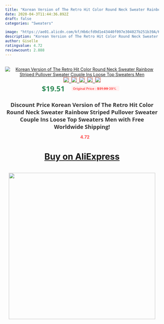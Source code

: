 ```yaml
---
title: "Korean Version of The Retro Hit Color Round Neck Sweater Rainbow Striped Pullover Sweater Couple Ins Loose Top Sweaters Men"
date: 2020-04-3T11:44:36.892Z
draft: false
categories: "Sweaters"

image: "https://ae01.alicdn.com/kf/Hb6cfd9d1e43440f097e304027b251b39A/Korean-Version-of-The-Retro-Hit-Color-Round-Neck-Sweater-Rainbow-Striped-Pullover-Sweater-Couple-Ins.jpg"
description: "Korean Version of The Retro Hit Color Round Neck Sweater Rainbow Striped Pullover Sweater Couple Ins Loose Top Sweaters Men"
author: Giselle
ratingvalue: 4.72
reviewcount: 2.888
---
```

<br>
<div style="text-align: center;">
<a href="https://s.click.aliexpress.com/e/_A0eMMN" target="_blank" rel="nofollow noopener noreferrer"><img alt="Korean Version of The Retro Hit Color Round Neck Sweater Rainbow Striped Pullover Sweater Couple Ins Loose Top Sweaters Men" class="magnifier-image" src="https://ae01.alicdn.com/kf/Hb6cfd9d1e43440f097e304027b251b39A/Korean-Version-of-The-Retro-Hit-Color-Round-Neck-Sweater-Rainbow-Striped-Pullover-Sweater-Couple-Ins.jpg_640x640.jpg">
<br>
<img style="border:1px solid salmon" src="https://ae01.alicdn.com/kf/Hb6cfd9d1e43440f097e304027b251b39A/Korean-Version-of-The-Retro-Hit-Color-Round-Neck-Sweater-Rainbow-Striped-Pullover-Sweater-Couple-Ins.jpg_120x120.jpg">&nbsp;&nbsp;<img style="border:1px solid salmon" src="https://ae01.alicdn.com/kf/Hdb073a36bbdd4e6496b9f0386110a5f8f/Korean-Version-of-The-Retro-Hit-Color-Round-Neck-Sweater-Rainbow-Striped-Pullover-Sweater-Couple-Ins.jpg_120x120.jpg">&nbsp;&nbsp;<img style="border:1px solid salmon" src="https://ae01.alicdn.com/kf/H36e23be974cd492dbb62ac4f3b369273k/Korean-Version-of-The-Retro-Hit-Color-Round-Neck-Sweater-Rainbow-Striped-Pullover-Sweater-Couple-Ins.jpg_120x120.jpg">&nbsp;&nbsp;<img style="border:1px solid salmon" src="https://ae01.alicdn.com/kf/H48396c16f4224b92a99c70cffdab83d48/Korean-Version-of-The-Retro-Hit-Color-Round-Neck-Sweater-Rainbow-Striped-Pullover-Sweater-Couple-Ins.jpg_120x120.jpg">&nbsp;&nbsp;<img style="border:1px solid salmon" src="https://ae01.alicdn.com/kf/He3ee64853f4c47db9350c342b856fc38s/Korean-Version-of-The-Retro-Hit-Color-Round-Neck-Sweater-Rainbow-Striped-Pullover-Sweater-Couple-Ins.jpg_120x120.jpg"></a></div><br0>
<div style="text-align: center;"><span style="background-color: white; border: 0px; box-sizing: border-box; color: seagreen; display: inline-block; font-family: &quot;open sans&quot; , &quot;arial&quot; , &quot;helvetica&quot; , sans-serif , &quot;heiti&quot;; font-size: 24px; font-stretch: inherit; font-weight: 700; line-height: inherit; margin: 0px 10px 0px 0px; padding: 0px; vertical-align: middle;">$19.51 </span>
<span style="background: rgb(255 , 241 , 241); border-radius: 3px; border: 0px; box-sizing: border-box; color: #ff4747; display: inline-block; font-family: inherit; font-size: 12px; font-stretch: inherit; font-style: inherit; font-variant: inherit; font-weight: 600; line-height: inherit; margin: 0px; padding: 2px 5px; transform: scale(0.9); vertical-align: middle;">Original Price : <b style="text-decoration: line-through;">$31.99 </b> 39%&nbsp;&nbsp;</span></div>
<h1 style="color: #333333; display: inline-block; font-family: &quot;open sans&quot; , &quot;arial&quot; , &quot;helvetica&quot; , sans-serif , &quot;heiti&quot;; font-size: 18px; font-stretch: inherit; font-weight: 700; text-align: center;">Discount Price Korean Version of The Retro Hit Color Round Neck Sweater Rainbow Striped Pullover Sweater Couple Ins Loose Top Sweaters Men with Free Worldwide Shipping!</h1>
<div style="color: #ff4747; text-align: center;">
<img src="https://4.bp.blogspot.com/-M0ZcTcb-5uY/XleCXlxnR4I/AAAAAAAAAEc/OrjgMkXV1oMQFaCRZj5HQwOCBcu3w1FegCPcBGAYYCw/s1600/star.png" style="height: 15px;">&nbsp;<b>4.72</b></div>
<div class="button_cont" align="center"><a class="buynow_a" href="https://s.click.aliexpress.com/e/_A0eMMN" target="_blank" rel="nofollow noopener noreferrer"><H1>Buy on AliExpress</H1></a></div><br>
<div class="separator" style="clear: both; text-align: center;">
<img src="https://lh3.googleusercontent.com/-pTy5HemUv9M/XlePHvY0dAI/AAAAAAAAAE4/0nX5iRUoIWY8eMW9Dpxeirr157OZliDIgCLcBGAsYHQ/s1600/badge.gif" width="480">
</div>
